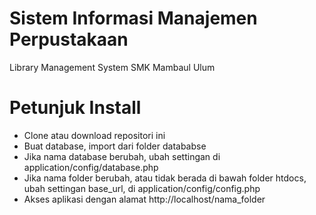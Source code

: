 # Sistem Informasi Manajemen Perpustakaan
Library Management System SMK Mambaul Ulum

# Petunjuk Install
* Clone atau download repositori ini
* Buat database, import dari folder datababse
* Jika nama database berubah, ubah settingan di application/config/database.php
* Jika nama folder berubah, atau tidak berada di bawah folder htdocs, ubah settingan base_url, di application/config/config.php
* Akses aplikasi dengan alamat http://localhost/nama_folder
